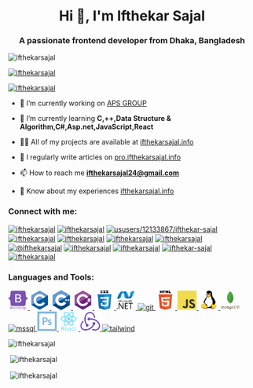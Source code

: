 <h1 align="center">Hi 👋, I'm Ifthekar Sajal</h1>
<h3 align="center">A passionate frontend developer from Dhaka, Bangladesh</h3>

<p align="left"> <img src="https://komarev.com/ghpvc/?username=ifthekarsajal&label=Profile%20views&color=0e75b6&style=flat" alt="ifthekarsajal" /> </p>

<p align="left"> <a href="https://github.com/ryo-ma/github-profile-trophy"><img src="https://github-profile-trophy.vercel.app/?username=ifthekarsajal" alt="ifthekarsajal" /></a> </p>

<p align="left"> <a href="https://twitter.com/ifthekarsajal" target="blank"><img src="https://img.shields.io/twitter/follow/ifthekarsajal?logo=twitter&style=for-the-badge" alt="ifthekarsajal" /></a> </p>

- 🔭 I’m currently working on [APS GROUP](https://aps-group.org/)

- 🌱 I’m currently learning **C,++,Data Structure & Algorithm,C#,Asp.net,JavaScript,React**

- 👨‍💻 All of my projects are available at [ifthekarsajal.info](ifthekarsajal.info)

- 📝 I regularly write articles on [pro.ifthekarsajal.info](pro.ifthekarsajal.info)

- 📫 How to reach me **ifthekarsajal24@gmail.com**

- 📄 Know about my experiences [ifthekarsajal.info](ifthekarsajal.info)


<h3 align="left">Connect with me:</h3>
<p align="left">
<a href="https://twitter.com/ifthekarsajal" target="blank"><img align="center" src="https://raw.githubusercontent.com/rahuldkjain/github-profile-readme-generator/master/src/images/icons/Social/twitter.svg" alt="ifthekarsajal" height="30" width="40" /></a>
<a href="https://linkedin.com/in/ifthekarsajal" target="blank"><img align="center" src="https://raw.githubusercontent.com/rahuldkjain/github-profile-readme-generator/master/src/images/icons/Social/linked-in-alt.svg" alt="ifthekarsajal" height="30" width="40" /></a>
<a href="https://stackoverflow.com/users/ususers/12133867/ifthekar-sajal" target="blank"><img align="center" src="https://raw.githubusercontent.com/rahuldkjain/github-profile-readme-generator/master/src/images/icons/Social/stack-overflow.svg" alt="ususers/12133867/ifthekar-sajal" height="30" width="40" /></a>
<a href="https://fb.com/ifthekarsajal" target="blank"><img align="center" src="https://raw.githubusercontent.com/rahuldkjain/github-profile-readme-generator/master/src/images/icons/Social/facebook.svg" alt="ifthekarsajal" height="30" width="40" /></a>
<a href="https://instagram.com/ifthekarsajal" target="blank"><img align="center" src="https://raw.githubusercontent.com/rahuldkjain/github-profile-readme-generator/master/src/images/icons/Social/instagram.svg" alt="ifthekarsajal" height="30" width="40" /></a>
<a href="https://dribbble.com/ifthekarsajal" target="blank"><img align="center" src="https://raw.githubusercontent.com/rahuldkjain/github-profile-readme-generator/master/src/images/icons/Social/dribbble.svg" alt="ifthekarsajal" height="30" width="40" /></a>
<a href="https://www.behance.net/ifthekarsajal" target="blank"><img align="center" src="https://raw.githubusercontent.com/rahuldkjain/github-profile-readme-generator/master/src/images/icons/Social/behance.svg" alt="ifthekarsajal" height="30" width="40" /></a>
<a href="https://medium.com/@ifthekarsajal" target="blank"><img align="center" src="https://raw.githubusercontent.com/rahuldkjain/github-profile-readme-generator/master/src/images/icons/Social/medium.svg" alt="@ifthekarsajal" height="30" width="40" /></a>
<a href="https://www.youtube.com/c/ifthekarsajal" target="blank"><img align="center" src="https://raw.githubusercontent.com/rahuldkjain/github-profile-readme-generator/master/src/images/icons/Social/youtube.svg" alt="ifthekarsajal" height="30" width="40" /></a>
<a href="https://www.hackerrank.com/ifthekarsajal" target="blank"><img align="center" src="https://raw.githubusercontent.com/rahuldkjain/github-profile-readme-generator/master/src/images/icons/Social/hackerrank.svg" alt="ifthekarsajal" height="30" width="40" /></a>
<a href="https://codeforces.com/profile/ifthekar-sajal" target="blank"><img align="center" src="https://raw.githubusercontent.com/rahuldkjain/github-profile-readme-generator/master/src/images/icons/Social/codeforces.svg" alt="ifthekar-sajal" height="30" width="40" /></a>
<a href="https://www.leetcode.com/ifthekarsajal" target="blank"><img align="center" src="https://raw.githubusercontent.com/rahuldkjain/github-profile-readme-generator/master/src/images/icons/Social/leet-code.svg" alt="ifthekarsajal" height="30" width="40" /></a>
</p>

<h3 align="left">Languages and Tools:</h3>
<p align="left"> <a href="https://getbootstrap.com" target="_blank" rel="noreferrer"> <img src="https://raw.githubusercontent.com/devicons/devicon/master/icons/bootstrap/bootstrap-plain-wordmark.svg" alt="bootstrap" width="40" height="40"/> </a> <a href="https://www.cprogramming.com/" target="_blank" rel="noreferrer"> <img src="https://raw.githubusercontent.com/devicons/devicon/master/icons/c/c-original.svg" alt="c" width="40" height="40"/> </a> <a href="https://www.w3schools.com/cpp/" target="_blank" rel="noreferrer"> <img src="https://raw.githubusercontent.com/devicons/devicon/master/icons/cplusplus/cplusplus-original.svg" alt="cplusplus" width="40" height="40"/> </a> <a href="https://www.w3schools.com/cs/" target="_blank" rel="noreferrer"> <img src="https://raw.githubusercontent.com/devicons/devicon/master/icons/csharp/csharp-original.svg" alt="csharp" width="40" height="40"/> </a> <a href="https://www.w3schools.com/css/" target="_blank" rel="noreferrer"> <img src="https://raw.githubusercontent.com/devicons/devicon/master/icons/css3/css3-original-wordmark.svg" alt="css3" width="40" height="40"/> </a> <a href="https://dotnet.microsoft.com/" target="_blank" rel="noreferrer"> <img src="https://raw.githubusercontent.com/devicons/devicon/master/icons/dot-net/dot-net-original-wordmark.svg" alt="dotnet" width="40" height="40"/> </a> <a href="https://git-scm.com/" target="_blank" rel="noreferrer"> <img src="https://www.vectorlogo.zone/logos/git-scm/git-scm-icon.svg" alt="git" width="40" height="40"/> </a> <a href="https://www.w3.org/html/" target="_blank" rel="noreferrer"> <img src="https://raw.githubusercontent.com/devicons/devicon/master/icons/html5/html5-original-wordmark.svg" alt="html5" width="40" height="40"/> </a> <a href="https://developer.mozilla.org/en-US/docs/Web/JavaScript" target="_blank" rel="noreferrer"> <img src="https://raw.githubusercontent.com/devicons/devicon/master/icons/javascript/javascript-original.svg" alt="javascript" width="40" height="40"/> </a> <a href="https://www.linux.org/" target="_blank" rel="noreferrer"> <img src="https://raw.githubusercontent.com/devicons/devicon/master/icons/linux/linux-original.svg" alt="linux" width="40" height="40"/> </a> <a href="https://www.mongodb.com/" target="_blank" rel="noreferrer"> <img src="https://raw.githubusercontent.com/devicons/devicon/master/icons/mongodb/mongodb-original-wordmark.svg" alt="mongodb" width="40" height="40"/> </a> <a href="https://www.microsoft.com/en-us/sql-server" target="_blank" rel="noreferrer"> <img src="https://www.svgrepo.com/show/303229/microsoft-sql-server-logo.svg" alt="mssql" width="40" height="40"/> </a> <a href="https://www.photoshop.com/en" target="_blank" rel="noreferrer"> <img src="https://raw.githubusercontent.com/devicons/devicon/master/icons/photoshop/photoshop-line.svg" alt="photoshop" width="40" height="40"/> </a> <a href="https://reactjs.org/" target="_blank" rel="noreferrer"> <img src="https://raw.githubusercontent.com/devicons/devicon/master/icons/react/react-original-wordmark.svg" alt="react" width="40" height="40"/> </a> <a href="https://redux.js.org" target="_blank" rel="noreferrer"> <img src="https://raw.githubusercontent.com/devicons/devicon/master/icons/redux/redux-original.svg" alt="redux" width="40" height="40"/> </a> <a href="https://tailwindcss.com/" target="_blank" rel="noreferrer"> <img src="https://www.vectorlogo.zone/logos/tailwindcss/tailwindcss-icon.svg" alt="tailwind" width="40" height="40"/> </a> </p>


<p>&nbsp;<img align="left" src="https://github-readme-stats.vercel.app/api/top-langs?username=ifthekarsajal&show_icons=true&locale=en&layout=compact" alt="ifthekarsajal" /></p>


<p>&nbsp;<img align="center" src="https://github-readme-stats.vercel.app/api?username=ifthekarsajal&show_icons=true&locale=en" alt="ifthekarsajal" /></p>
<p>&nbsp;<img align="center" src="https://github-readme-streak-stats.herokuapp.com/?user=ifthekarsajal&" alt="ifthekarsajal" /></p>



